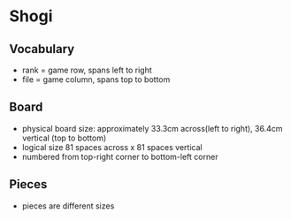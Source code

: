 # Shogi

## Vocabulary
- rank = game row, spans left to right
- file = game column, spans top to bottom

## Board
- physical board size: approximately 33.3cm across(left to right), 36.4cm vertical (top to bottom)
- logical size 81 spaces across x 81 spaces vertical
- numbered from top-right corner to bottom-left corner

## Pieces
- pieces are different sizes
